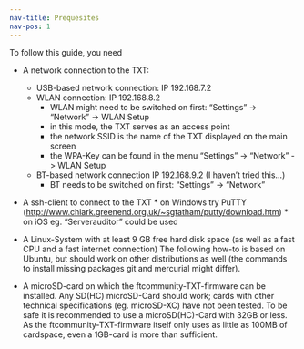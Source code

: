 ```yaml
---
nav-title: Prequesites
nav-pos: 1
---
```

To follow this guide, you need 

* A network connection to the TXT:
    * USB-based network connection: IP 192.168.7.2
    * WLAN connection: IP 192.168.8.2
        * WLAN might need to be switched on first: “Settings” -> “Network” -> WLAN Setup
        * in this mode, the TXT serves as an access point
        * the network SSID is the name of the TXT displayed on the main screen
        * the WPA-Key can be found in the menu “Settings” -> “Network” -> WLAN Setup
    * BT-based network connection IP 192.168.9.2 (I haven’t tried this…)
        * BT needs to be switched on first: “Settings” -> “Network”

* A ssh-client to connect to the TXT
        * on Windows try PuTTY (http://www.chiark.greenend.org.uk/~sgtatham/putty/download.htm)
        * on iOS eg. “Serverauditor” could be used

* A Linux-System with at least 9 GB free hard disk space (as well as a fast CPU and a fast internet connection)
    The following how-to is based on Ubuntu, but should work on other distributions as well (the commands to install missing packages git and mercurial might differ).

* A microSD-card on which the ftcommunity-TXT-firmware can be installed. Any SD(HC) microSD-Card should work; cards with other technical specifications (eg. microSD-XC) have not been tested. To  be safe it is recommended to use a microSD(HC)-Card with 32GB or less.
    As the ftcommunity-TXT-firmware itself only uses as little as 100MB of cardspace, even a 1GB-card is more than sufficient.
